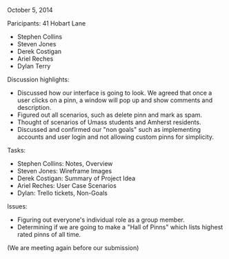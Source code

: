 October 5, 2014

Paricipants: 41 Hobart Lane
- Stephen Collins
- Steven Jones
- Derek Costigan
- Ariel Reches
- Dylan Terry

Discussion highlights:
- Discussed how our interface is going to look. We agreed that once a user clicks on a pinn, a window will pop up and show comments and description.
- Figured out all scenarios, such as delete pinn and mark as spam.
- Thought of scenarios of Umass students and Amherst residents.
- Discussed and confirmed our "non goals" such as implementing accounts and user login and not allowing custom pinns for simplicity.

Tasks:
- Stephen Collins: Notes, Overview
- Steven Jones: Wireframe Images
- Derek Costigan: Summary of Project Idea
- Ariel Reches: User Case Scenarios
- Dylan: Trello tickets, Non-Goals

Issues:
- Figuring out everyone's individual role as a group member.
- Determining if we are going to make a "Hall of Pinns" which lists highest rated pinns of all time.

(We are meeting again before our submission)